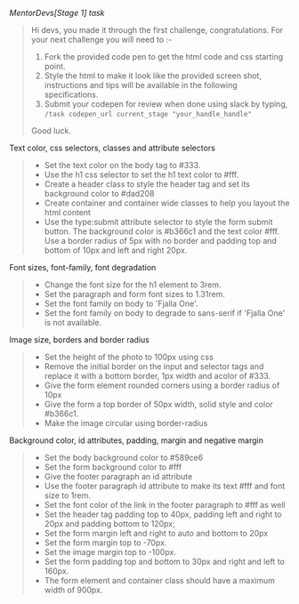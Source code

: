 *MentorDevs[Stage 1] task*
> Hi devs, you made it through the first challenge, congratulations. For your next challenge you will need to :-
>
> 1. Fork the provided code pen to get the html code and css starting point.
> 2. Style the html to make it look like the provided screen shot, instructions and tips will be available in the following specifications.
> 3. Submit your codepen for review when done using slack by typing, `/task codepen_url current_stage "your_handle_handle"`
>
>
> Good luck.

Text color, css selectors, classes and attribute selectors
> - Set the text color on the body tag to #333.
> - Use the h1 css selector to set the h1 text color to #fff.
> - Create a header class to style the header tag and set its background color to #dad208
> - Create container and container wide classes to help you layout the html content
> - Use the type:submit attribute selector to style the form submit button. The background color is #b366c1 and the text color #fff. Use a border radius of 5px with no border and padding top and bottom of 10px and left and right 20px.

Font sizes, font-family, font degradation
> - Change the font size for the h1 element to 3rem.
> - Set the paragraph and form font sizes to 1.31rem.
> - Set the font family on body to 'Fjalla One'.
> - Set the font family on body to degrade to sans-serif if 'Fjalla One' is not available.

Image size, borders and border radius
> - Set the height of the photo to 100px using css
> - Remove the initial border on the input and selector tags and replace it with a bottom border, 1px width and acolor of #333.
> - Give the form element rounded corners using a border radius of 10px
> - Give the form a top border of 50px width, solid style and color #b366c1.
> - Make the image circular using border-radius

Background color, id attributes, padding, margin and negative margin
> - Set the body background color to #589ce6
> - Set the form background color to #fff
> - Give the footer paragraph an id attribute
> - Use the footer paragraph id attribute to make its text #fff and font size to 1rem.
> - Set the font color of the link in the footer paragraph to #fff as well
> - Set the header tag padding top to 40px, padding left and right to 20px and padding bottom to 120px;
> - Set the form margin left and right to auto and bottom to 20px
> - Set the form margin top to -70px.
> - Set the image margin top to -100px.
> - Set the form padding top and bottom to 30px and right and left to 160px.
> - The form element and container class should have a maximum width of 900px.
